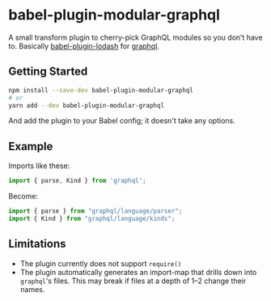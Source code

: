 # babel-plugin-modular-graphql

A small transform plugin to cherry-pick GraphQL modules so you don’t have to.
Basically [babel-plugin-lodash](https://github.com/lodash/babel-plugin-lodash) for [graphql](https://github.com/graphql/graphql-js).

## Getting Started

```sh
npm install --save-dev babel-plugin-modular-graphql
# or
yarn add --dev babel-plugin-modular-graphql
```

And add the plugin to your Babel config; it doesn't take any options.

## Example

Imports like these:

```js
import { parse, Kind } from 'graphql';
```

Become:

```js
import { parse } from "graphql/language/parser";
import { Kind } from "graphql/language/kinds";
```

## Limitations

- The plugin currently does not support `require()`
- The plugin automatically generates an import-map that drills down into `graphql`'s files. This may break if files at a depth of 1–2 change their names.

